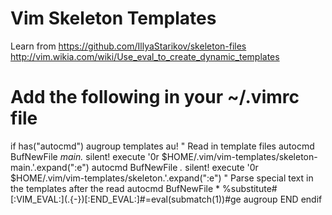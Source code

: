 # Vim Skeleton Templates
Learn from https://github.com/IllyaStarikov/skeleton-files
           http://vim.wikia.com/wiki/Use_eval_to_create_dynamic_templates


# Add the following in your ~/.vimrc file
if has("autocmd")
  augroup templates
		au!
		" Read in template files
    autocmd BufNewFile *main.* silent! execute '0r $HOME/.vim/vim-templates/skeleton-main.'.expand("<afile>:e")
    autocmd BufNewFile *.* silent! execute '0r $HOME/.vim/vim-templates/skeleton.'.expand("<afile>:e")
    " Parse special text in the templates after the read
		autocmd BufNewFile * %substitute#\[:VIM_EVAL:\]\(.\{-\}\)\[:END_EVAL:\]#\=eval(submatch(1))#ge
  augroup END
endif

